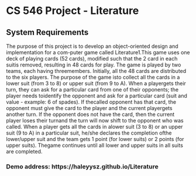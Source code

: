 # CS 546 Project - Literature
<h2>System Requirements</h2>
<p>The purpose of this project is to develop an object-oriented design and implementation for a com-puter game called Literature1.This game uses one deck of playing cards (52 cards), modified such that the 2 card in each suitis removed, resulting in 48 cards for play. The game is played by two teams, each having threemembers. Initially, all the 48 cards are distributed to the six players. The purpose of the game isto collect all the cards in a lower suit (from 3 to 8) or upper suit (from 9 to A). When a playergets their turn, they can ask for a particular card from one of their opponents; the player needs toidentify the opponent and ask for a particular card (suit and value - example: 6 of spades). If thecalled opponent has that card, the opponent must give the card to the player and the current playergets another turn. If the opponent does not have the card, then the current player loses their turnand the turn will now shift to the opponent who was called. When a player gets all the cards in alower suit (3 to 8) or an upper suit (9 to A) in a particular suit, he/she declares the completion ofthe lower/upper suit and the team gets 1 point (for lower suits) or 2 points (for upper suits). Thegame continues until all lower and upper suits in all suits are completed.</p>

<h3>Demo address: https://haleyysz.github.io/Literature</h3>
